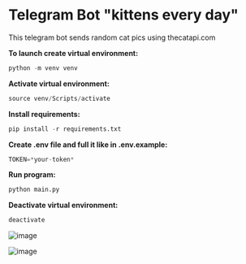 <h1>Telegram Bot "kittens every day"</h1>

This telegram bot sends random cat pics using thecatapi.com

**To launch create virtual environment:**
```python
python -m venv venv
```

**Activate virtual environment:**
```python
source venv/Scripts/activate
```

**Install requirements:**
```python
pip install -r requirements.txt
```

**Create .env file and full it like in .env.example:**
```python
TOKEN=*your-token*
```

**Run program:**
```python
python main.py
```

**Deactivate virtual environment:**
```python
deactivate
```

![image](https://github.com/user-attachments/assets/e5f9f9d4-816e-4f1a-900f-441a3269d9cc)

![image](https://github.com/user-attachments/assets/bed49061-e195-4981-a13e-a07f6c7eb8cb)

